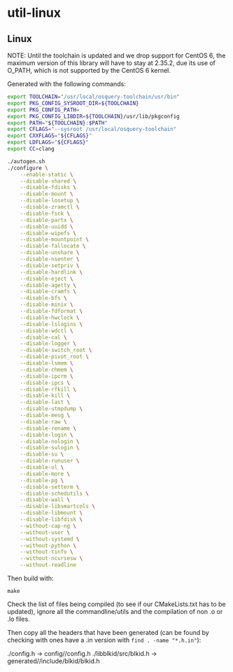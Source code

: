 # util-linux

## Linux

NOTE: Until the toolchain is updated and we drop support for CentOS 6, the
maximum version of this library will have to stay at 2.35.2, due its use of
O_PATH, which is not supported by the CentOS 6 kernel.

Generated with the following commands:

```sh
export TOOLCHAIN="/usr/local/osquery-toolchain/usr/bin"
export PKG_CONFIG_SYSROOT_DIR=${TOOLCHAIN}
export PKG_CONFIG_PATH=
export PKG_CONFIG_LIBDIR=${TOOLCHAIN}/usr/lib/pkgconfig
export PATH="${TOOLCHAIN}:$PATH"
export CFLAGS="--sysroot /usr/local/osquery-toolchain"
export CXXFLAGS="${CFLAGS}"
export LDFLAGS="${CFLAGS}"
export CC=clang

./autogen.sh
./configure \
	--enable-static \
	--disable-shared \
	--disable-fdisks \
	--disable-mount \
	--disable-losetup \
	--disable-zramctl \
	--disable-fsck \
	--disable-partx \
	--disable-uuidd \
	--disable-wipefs \
	--disable-mountpoint \
	--disable-fallocate \
	--disable-unshare \
	--disable-nsenter \
	--disable-setpriv \
	--disable-hardlink \
	--disable-eject \
	--disable-agetty \
	--disable-cramfs \
	--disable-bfs \
	--disable-minix \
	--disable-fdformat \
	--disable-hwclock \
	--disable-lslogins \
	--disable-wdctl \
	--disable-cal \
	--disable-logger \
	--disable-switch_root \
	--disable-pivot_root \
	--disable-lsmem \
	--disable-chmem \
	--disable-ipcrm \
	--disable-ipcs \
	--disable-rfkill \
	--disable-kill \
	--disable-last \
	--disable-utmpdump \
	--disable-mesg \
	--disable-raw \
	--disable-rename \
	--disable-login \
	--disable-nologin \
	--disable-sulogin \
	--disable-su \
	--disable-runuser \
	--disable-ul \
	--disable-more \
	--disable-pg \
	--disable-setterm \
	--disable-schedutils \
	--disable-wall \
	--disable-libsmartcols \
	--disable-libmount \
	--disable-libfdisk \
	--without-cap-ng \
	--without-user \
	--without-systemd \
	--without-python \
	--without-tinfo \
	--without-ncursesw \
	--without-readline
```

Then build with:

```
make
```

Check the list of files being compiled (to see if our CMakeLists.txt has to be
updated), ignore all the commandline/utils and the compilation of non .o or .lo
files.

Then copy all the headers that have been generated (can be found by checking
with ones have a .in version with `find . -name "*.h.in"`):

./config.h -> config/<ARCH>/config.h ./libblkid/src/blkid.h ->
generated/<ARCH>/include/blkid/blkid.h
